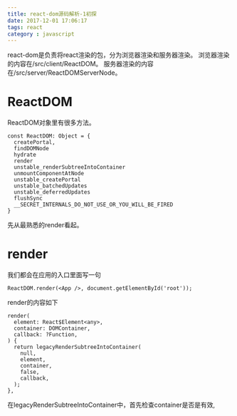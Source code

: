 ```yaml
---
title: react-dom源码解析-1初探
date: 2017-12-01 17:06:17
tags: react
category : javascript
---
```


react-dom是负责将react渲染的包，分为浏览器渲染和服务器渲染。
浏览器渲染的内容在/src/client/ReactDOM。
服务器渲染的内容在/src/server/ReactDOMServerNode。

# ReactDOM

ReactDOM对象里有很多方法。

    const ReactDOM: Object = {
      createPortal,
      findDOMNode
      hydrate
      render
      unstable_renderSubtreeIntoContainer
      unmountComponentAtNode
      unstable_createPortal
      unstable_batchedUpdates
      unstable_deferredUpdates
      flushSync
      __SECRET_INTERNALS_DO_NOT_USE_OR_YOU_WILL_BE_FIRED
    }

先从最熟悉的render看起。

# render

我们都会在应用的入口里面写一句

    ReactDOM.render(<App />, document.getElementById('root'));

render的内容如下

    render(
      element: React$Element<any>,
      container: DOMContainer,
      callback: ?Function,
    ) {
      return legacyRenderSubtreeIntoContainer(
        null,
        element,
        container,
        false,
        callback,
      );
    },

在legacyRenderSubtreeIntoContainer中，首先检查container是否是有效,

